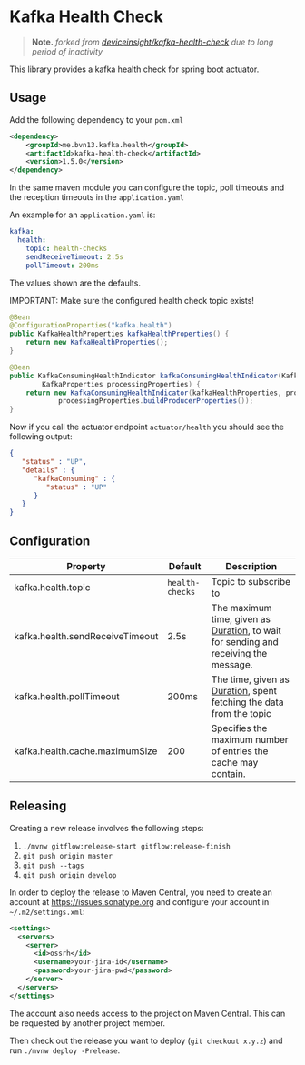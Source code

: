 # Kafka Health Check

> **Note.** _forked from [deviceinsight/kafka-health-check](https://github.com/deviceinsight/kafka-health-check) due to long period of inactivity_

This library provides a kafka health check for spring boot actuator.

## Usage

Add the following dependency to your `pom.xml`

```xml
<dependency>
    <groupId>me.bvn13.kafka.health</groupId>
    <artifactId>kafka-health-check</artifactId>
    <version>1.5.0</version>
</dependency>
```

In the same maven module you can configure the topic, poll timeouts and the reception timeouts
in the `application.yaml`

An example for an `application.yaml` is:

```yaml
kafka:
  health:
    topic: health-checks
    sendReceiveTimeout: 2.5s
    pollTimeout: 200ms
```

The values shown are the defaults.

IMPORTANT: Make sure the configured health check topic exists!

```java
@Bean
@ConfigurationProperties("kafka.health")
public KafkaHealthProperties kafkaHealthProperties() {
    return new KafkaHealthProperties();
}
```

```java
@Bean
public KafkaConsumingHealthIndicator kafkaConsumingHealthIndicator(KafkaHealthProperties kafkaProperties,
        KafkaProperties processingProperties) {
    return new KafkaConsumingHealthIndicator(kafkaHealthProperties, processingProperties.buildConsumerProperties(),
            processingProperties.buildProducerProperties());
}
```

Now if you call the actuator endpoint `actuator/health` you should see the following output:

```json
{
   "status" : "UP",
   "details" : {
      "kafkaConsuming" : {
         "status" : "UP"
      }
   }
}
```

## Configuration


| Property                           | Default          | Description                                                                                                                                                                                                                                                |
|------------------------------------|------------------|------------------------------------------------------------------------------------------------------------------------------------------------------------------------------------------------------------------------------------------------------------|
| kafka.health.topic                 | `health-checks`  | Topic to subscribe to                                                                                                                                                                                                                                      |
| kafka.health.sendReceiveTimeout    | 2.5s             | The maximum time, given as [Duration](https://docs.spring.io/spring-boot/docs/2.1.9.RELEASE/reference/html/boot-features-external-config.html#boot-features-external-config-conversion-duration), to wait for sending and receiving the message. |
| kafka.health.pollTimeout           | 200ms            | The time, given as [Duration](https://docs.spring.io/spring-boot/docs/2.1.9.RELEASE/reference/html/boot-features-external-config.html#boot-features-external-config-conversion-duration), spent fetching the data from the topic                           |
| kafka.health.cache.maximumSize     | 200              | Specifies the maximum number of entries the cache may contain.                                                                                                                                                                                             |



## Releasing

Creating a new release involves the following steps:

1. `./mvnw gitflow:release-start gitflow:release-finish`
2. `git push origin master`
3. `git push --tags`
4. `git push origin develop`

In order to deploy the release to Maven Central, you need to create an account at https://issues.sonatype.org and
configure your account in `~/.m2/settings.xml`:

```xml
<settings>
  <servers>
    <server>
      <id>ossrh</id>
      <username>your-jira-id</username>
      <password>your-jira-pwd</password>
    </server>
  </servers>
</settings>
```

The account also needs access to the project on Maven Central. This can be requested by another project member.

Then check out the release you want to deploy (`git checkout x.y.z`) and run `./mvnw deploy -Prelease`.
